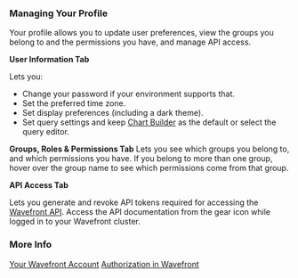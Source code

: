 ### Managing Your Profile

Your profile allows you to update user preferences, view the groups you belong to and the permissions you have, and manage API access.

**User Information Tab**

Lets you:
* Change your password if your environment supports that.
* Set the preferred time zone.
* Set display preferences (including a dark theme).
* Set query settings and keep [Chart Builder](https://docs.wavefront.com/chart_builder.html) as the default or select the query editor.

**Groups, Roles & Permissions Tab**
Lets you see which groups you belong to, and which permissions you have. If you belong to more than one group, hover over the group name to see which permissions come from that group.

**API Access Tab**

Lets you generate and revoke API tokens required for accessing the [Wavefront API](https://docs.wavefront.com/wavefront_api.html). Access the API documentation from the gear icon while logged in to your Wavefront cluster.

### More Info

[Your Wavefront Account](https://docs.wavefront.com/users_account_managing.html)
[Authorization in Wavefront](https://docs.wavefront.com/authorization.html)
